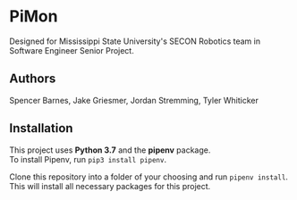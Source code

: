 # PiMon
Designed for Mississippi State University's SECON Robotics team in Software Engineer Senior Project.

## Authors
Spencer Barnes, Jake Griesmer,
Jordan Stremming, Tyler Whiticker

## Installation
This project uses **Python 3.7** and the **pipenv** package.  
To install Pipenv, run ```pip3 install pipenv```.

Clone this repository into a folder of your choosing and run
```pipenv install```. This will install all necessary packages for this project.
